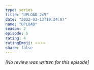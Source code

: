 ```yaml
---
type: series
title: "UPLOAD 2x5"
date: "2022-03-13T19:24:07"
name: "UPLOAD"
season: 2
episode: 5
rating: 4
ratingEmoji: ⭐️⭐️⭐️⭐️
share: false
---
```


_[No review was written for this episode]_
